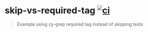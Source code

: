 # skip-vs-required-tag [![ci](https://github.com/bahmutov/skip-vs-required-tag/actions/workflows/ci.yml/badge.svg?branch=main)](https://github.com/bahmutov/skip-vs-required-tag/actions/workflows/ci.yml)

> Example using cy-grep required tag instead of skipping tests

